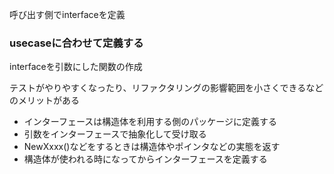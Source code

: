 呼び出す側でinterfaceを定義
### usecaseに合わせて定義する

interfaceを引数にした関数の作成

テストがやりやすくなったり、リファクタリングの影響範囲を小さくできるなどのメリットがある

- インターフェースは構造体を利用する側のパッケージに定義する
- 引数をインターフェースで抽象化して受け取る
- NewXxxx()などをするときは構造体やポインタなどの実態を返す
- 構造体が使われる時になってからインターフェースを定義する
